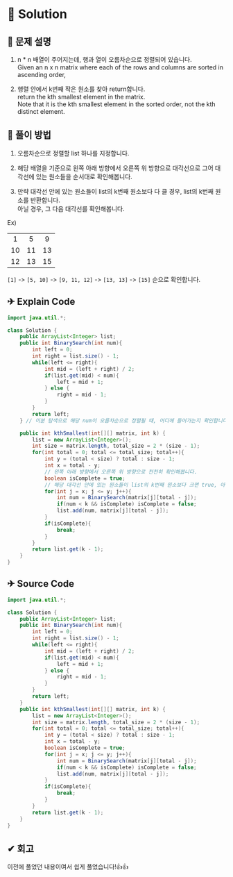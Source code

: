 # 📕 Solution

## :memo: 문제 설명

1. n \* n 배열이 주어지는데, 행과 열이 오름차순으로 정렬되어 있습니다. </br> Given an n x n matrix where each of the rows and columns are sorted in ascending order,

2. 행렬 안에서 k번째 작은 원소를 찾아 return합니다. </br> return the kth smallest element in the matrix. </br> Note that it is the kth smallest element in the sorted order, not the kth distinct element.

## 💪 풀이 방법

1. 오름차순으로 정렬할 list 하나를 지정합니다.

2. 해당 배열을 기준으로 왼쪽 아래 방향에서 오른쪽 위 방향으로 대각선으로 그어 대각선에 있는 원소들을 순서대로 확인해봅니다.

3. 만략 대각선 안에 있는 원소들이 list의 k번째 원소보다 다 클 경우, list의 k번째 원소를 반환합니다. </br> 아닐 경우, 그 다음 대각선를 확인해봅니다.

Ex)

|     |     |     |
| :-: | :-: | :-: |
|  1  |  5  |  9  |
| 10  | 11  | 13  |
| 12  | 13  | 15  |

`[1]` -> `[5, 10]` -> `[9, 11, 12]` -> `[13, 13]` -> `[15]` 순으로 확인합니다.

## ✈ Explain Code

```java
import java.util.*;

class Solution {
    public ArrayList<Integer> list;
    public int BinarySearch(int num){
        int left = 0;
        int right = list.size() - 1;
        while(left <= right){
            int mid = (left + right) / 2;
            if(list.get(mid) < num){
                left = mid + 1;
            } else {
                right = mid - 1;
            }
        }
        return left;
    } // 이분 탐색으로 해당 num이 오름차순으로 정렬될 때, 어디에 들어가는지 확인합니다.

    public int kthSmallest(int[][] matrix, int k) {
        list = new ArrayList<Integer>();
        int size = matrix.length, total_size = 2 * (size - 1);
        for(int total = 0; total <= total_size; total++){
            int y = (total < size) ? total : size - 1;
            int x = total - y;
            // 왼쪽 아래 방향에서 오른쪽 위 방향으로 천천히 확인해봅니다.
            boolean isComplete = true;
            // 해당 대각선 안에 있는 원소들이 list의 k번째 원소보다 크면 true, 아니면 false
            for(int j = x; j <= y; j++){
                int num = BinarySearch(matrix[j][total - j]);
                if(num < k && isComplete) isComplete = false;
                list.add(num, matrix[j][total - j]);
            }
            if(isComplete){
                break;
            }
        }
        return list.get(k - 1);
    }
}
```

## ✈ Source Code

```java
import java.util.*;

class Solution {
    public ArrayList<Integer> list;
    public int BinarySearch(int num){
        int left = 0;
        int right = list.size() - 1;
        while(left <= right){
            int mid = (left + right) / 2;
            if(list.get(mid) < num){
                left = mid + 1;
            } else {
                right = mid - 1;
            }
        }
        return left;
    }
    public int kthSmallest(int[][] matrix, int k) {
        list = new ArrayList<Integer>();
        int size = matrix.length, total_size = 2 * (size - 1);
        for(int total = 0; total <= total_size; total++){
            int y = (total < size) ? total : size - 1;
            int x = total - y;
            boolean isComplete = true;
            for(int j = x; j <= y; j++){
                int num = BinarySearch(matrix[j][total - j]);
                if(num < k && isComplete) isComplete = false;
                list.add(num, matrix[j][total - j]);
            }
            if(isComplete){
                break;
            }
        }
        return list.get(k - 1);
    }
}
```

## ✔ 회고

이전에 풀었던 내용이여서 쉽게 풀었습니다!👍👍
